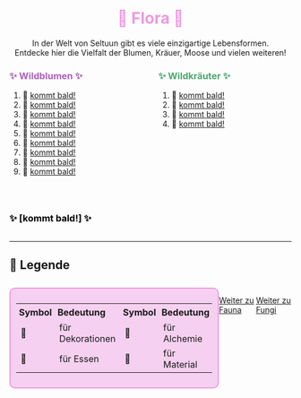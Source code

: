 
<h1 style="color:rgb(238, 154, 224); text-align: center;">🌱 Flora 🌱</h1>

<div style="text-align: center;">
In der Welt von Seltuun gibt es viele einzigartige Lebensformen.<br>
Entdecke hier die Vielfalt der Blumen, Kräuer, Moose und vielen weiteren!
</div>

<div style="display: flex; justify-content: space-between; align-items: flex-start; gap: 2em; flex-wrap: wrap;">

<div style="flex: 1; min-width: 200px;">

<h3 style="color:rgb(172, 97, 187); text-align: left;">✨ Wildblumen ✨</h3>

1.  🌷  [kommt bald!](/neugier)       <!-- ❌ -->
1.  🌿  [kommt bald!](/neugier)       <!-- ❌ -->
1.  🌷  [kommt bald!](/neugier)       <!-- ❌ -->
1.  🌷  [kommt bald!](/neugier)       <!-- ❌ -->
1.  🌷  [kommt bald!](/neugier)       <!-- ❌ -->
1.  🌷  [kommt bald!](/neugier)       <!-- ❌ -->
1.  🌷  [kommt bald!](/neugier)       <!-- ❌ -->
1.  🌷  [kommt bald!](/neugier)       <!-- ❌ -->
1.  🌷  [kommt bald!](/neugier)       <!-- ❌ -->

</div>

<div style="flex: 1; min-width: 200px;">

<h3 style="color:rgb(75, 167, 110); text-align: left;">✨ Wildkräuter ✨</h3>

1.  🌿  [kommt bald!](/neugier)       <!-- ❌ -->
1.  🌿  [kommt bald!](/neugier)       <!-- ❌ -->
1.  🌿  [kommt bald!](/neugier)       <!-- ❌ -->
1.  🍋  [kommt bald!](/neugier)       <!-- ❌ -->

</div>

<div style="flex: 1; min-width: 200px;">

<h3 style="color:rgb(0, 0, 0); text-align: left;">✨ [kommt bald!] ✨</h3>

</div>

</div>

---

## 📜 Legende

<div style="display: flex; justify-content: space-between; margin-top: 2em;"> <!-- TEST -->

<div style="border: 2px solid rgb(238, 154, 224); padding: 10px; border-radius: 10px; background-color:rgba(238, 154, 224, 0.45); max-width: 550px;"> <!-- 600px zu groß, 550px? -->
  <table style="width: auto; border-collapse: collapse;"> <!-- auto am besten -->
    <tr>
      <th style="text-align:left; padding: 5px;">Symbol</th>
      <th style="text-align:left; padding: 5px;">Bedeutung</th>
      <th style="text-align:left; padding: 5px;">Symbol</th>
      <th style="text-align:left; padding: 5px;">Bedeutung</th>
    </tr>
    <tr>
      <td>🌷</td><td>für Dekorationen</td>
      <td>🌿</td><td>für Alchemie</td>
    </tr>
    <tr>
      <td>🍋</td><td>für Essen</td>
      <td>🌳</td><td>für Material</td>
    </tr>
    </tr>
  </table> 
</div>

[Weiter zu Fauna](/./fauna/allfaunamain)<br>
<br>

[Weiter zu Fungi](/./fungi/allfungimain.md)

</div>

<div class="vine-divider-impressum"></div> 